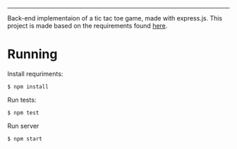 ___
Back-end implementaion of a tic tac toe game, made with express.js.
This project is made based on the requirements found [here](https://assets.billy.dk/programming-assessment-task-main/src/index.html).

# Running

Install requriments:
```console
$ npm install
```

Run tests:
```console
$ npm test
```
Run server

```console
$ npm start
```